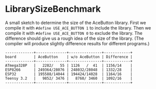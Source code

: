 # LibrarySizeBenchmark

A small sketch to determine the size of the AceButton library.
First we compile it with `#define USE_ACE_BUTTON 1` to include the library.
Then we compile it with `#define USE_ACE_BUTTON 0` to exclude the library.
The difference should give us a rough idea of the size of the library.
(The compiler will produce slightly difference results for different programs.)

```
-------------+--------------+---------------+------------+
board        | AceButton    | w/o AceButton | Difference |
-------------+--------------+---------------+------------+
ATmega328P   |   2282/   55 | 1126   /  41  | 1156/14    |
ESP8266      | 249364/28076 | 248032/28048  | 1332/28    |
ESP32        | 195588/14044 | 194424/14028  | 1164/16    |
Teensy 3.2   |   9852/ 3476 |   8760/ 3460  | 1092/16    |
-------------+--------------+---------------+------------+
```
